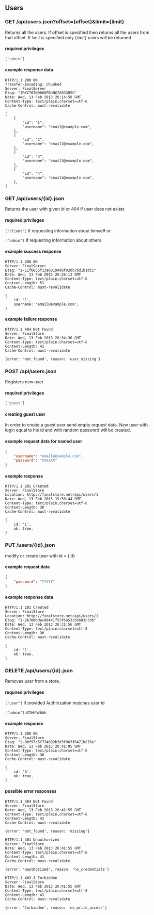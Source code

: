 ## Users

### GET /api/users.json?offset={offset}&limit={limit}

Returns all the users. 
If offset is specified then returns all the users from that offset. 
If limit is specified only {limit} users will be returned

#### required privileges

```json
["admin"]
```

#### example response data

```
HTTP/1.1 200 OK
Transfer-Encoding: chunked
Server: FinalServer
Etag: "1RKC70IN00OKPBUNG208OGB5G"
Date: Wed, 13 Feb 2013 20:14:50 GMT
Content-Type: text/plain;charset=utf-8
Cache-Control: must-revalidate

[
    {
        "id": "1",
        "username": "email@example.com",
    },
    {
        "id": "2",
        "username": "email2@example.com",
    },
    {
        "id": "3",
        "username": "email3@example.com",
    },
    {
        "id": "4",
        "username": "email4@example.com",
    },
]
```

### GET /api/users/{id}.json

Returns the user with given id or 404 if user does not exists

#### required privileges

`["client"]` if requesting information about himself or 

`["admin"]` if requesting information about others.

#### example success response

```
HTTP/1.1 200 OK
Server: FinalServer
Etag: "1-11f6035f13a60194d8f020b7bd1b1dc1"
Date: Wed, 13 Feb 2013 20:20:13 GMT
Content-Type: text/plain;charset=utf-8
Content-Length: 51
Cache-Control: must-revalidate

{
    id: '1',
    username: 'email@example.com',
}
```

#### example failure response

```
HTTP/1.1 404 Not Found
Server: FinalStore
Date: Wed, 13 Feb 2013 20:34:36 GMT
Content-Type: text/plain;charset=utf-8
Content-Length: 41
Cache-Control: must-revalidate

{error: 'not_found', reason: 'user_missing'}
```

### POST /api/users.json

Registers new user

#### required privileges

```json
["guest"]
```

#### creating guest user

In order to create a guest user send empty request data.
New user with login equal to his id and with random password 
will be created. 

#### example request data for named user

```json
{
    "username": "email@example.com",
    "password": "XXXXXX"
}
```

#### example response

```
HTTP/1.1 201 Created
Server: FinalStore
Location: http://finalstore.net/api/users/1
Date: Wed, 13 Feb 2013 19:58:44 GMT
Content-Type: text/plain;charset=utf-8
Content-Length: 30
Cache-Control: must-revalidate

{
    id: '1',
    ok: true,
}

```

### PUT /users/{id}.json

modify or create user with id = {id}

#### example request data

```json
{
    "password": "YYYYY"
}
```

#### example response data

```
HTTP/1.1 201 Created
Server: FinalStore
Location: http://finalstore.net/api/users/1
Etag: "2-26760bdac80441f55f6a53c66b83c336"
Date: Wed, 13 Feb 2013 20:31:56 GMT
Content-Type: text/plain;charset=utf-8
Content-Length: 30
Cache-Control: must-revalidate

{
    id: '1',
    ok: true,
}
```

### DELETE /api/users/{id}.json

Removes user from a store.

#### required privileges

`["user"]` if provided Authirization matches user id

`["admin"]` otherwise.

#### example response

```
HTTP/1.1 200 OK
Server: FinalStore
Etag: "2-80f57c5f774082b3d3f06ff0471b835e"
Date: Wed, 13 Feb 2013 20:41:05 GMT
Content-Type: text/plain;charset=utf-8
Content-Length: 30
Cache-Control: must-revalidate

{
    id: '3',
    ok: true,
}
```

#### possible error responses

```
HTTP/1.1 404 Not Found
Server: FinalStore
Date: Wed, 13 Feb 2013 20:41:55 GMT
Content-Type: text/plain;charset=utf-8
Content-Length: 41
Cache-Control: must-revalidate

{error: 'not_found', reason: 'missing'}
```


```
HTTP/1.1 401 Unauthorized
Server: FinalStore
Date: Wed, 13 Feb 2013 20:41:55 GMT
Content-Type: text/plain;charset=utf-8
Content-Length: 41
Cache-Control: must-revalidate

{error: 'nauthorized', reason: 'no_credentials'}
```


```
HTTP/1.1 403.3 Forbidden
Server: FinalStore
Date: Wed, 13 Feb 2013 20:41:55 GMT
Content-Type: text/plain;charset=utf-8
Content-Length: 41
Cache-Control: must-revalidate

{error: 'forbidden', reason: 'no_write_access'}
```